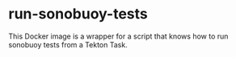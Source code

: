# run-sonobuoy-tests

This Docker image is a wrapper for a script that knows how to run sonobuoy tests from a Tekton Task.
